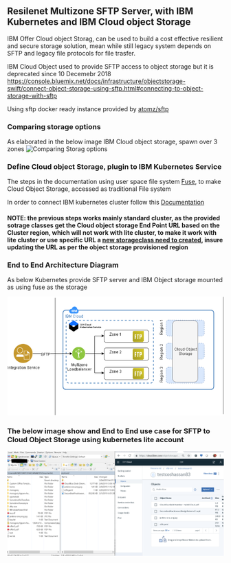 ## Resilenet Multizone SFTP Server, with IBM Kubernetes and IBM Cloud object Storage

IBM Offer Cloud object Storag, can be used to build a cost effective resilient and secure storage solution, mean while still legacy system depends on SFTP and legacy file protocols for file trasfer.

IBM Cloud Object used to provide SFTP access to object storage but it is deprecated since 10 Decemebr 2018
https://console.bluemix.net/docs/infrastructure/objectstorage-swift/connect-object-storage-using-sftp.html#connecting-to-object-storage-with-sftp

Using sftp docker ready instance provided by [atomz/sftp](https://hub.docker.com/r/atmoz/sftp/)

### Comparing storage options 

As elaborated in the below image IBM Cloud object storage, spawn over 3 zones
![Comparing Storag options](https://console.bluemix.net/docs/api/content/containers/images/cs_storage_options_multizone.png)


### Define Cloud object Storage, plugin to IBM Kubernetes Service

The steps in the documentation using user space file system [Fuse](https://en.wikipedia.org/wiki/Filesystem_in_Userspace), to make Cloud Object Storage, accessed as traditional File system 

In order to connect IBM kubernetes cluster follow this [Documentation](https://console.bluemix.net/docs/containers/cs_storage_cos.html#object_storage)

#### NOTE: the previous steps works mainly standard cluster, as the provided sotrage classes get the Cloud object storage End Point URL based on the Cluster region, which will not work with lite cluster, to make it work with lite cluster or use specific URL a [new storageclass need to created](https://raw.githubusercontent.com/ahmadsayed/ibm-cloud-object-storage-sftp/master/lite-only/ibmc-s3fs-standard-regional-lite.yaml), insure updating the URL as per the object storage provisioned region

### End to End Architecture Diagram

As below Kubernetes provide SFTP server and IBM Object storage mounted as using fuse as the storage 

![Architecture diagram](https://raw.githubusercontent.com/ahmadsayed/ibm-cloud-object-storage-sftp/master/images/sftpcos.png)


### The below image show and End to End use case for SFTP to Cloud Object Storage using kubernetes lite account

![Demo](https://raw.githubusercontent.com/ahmadsayed/ibm-cloud-object-storage-sftp/master/images/winscp-object-storage.png)

